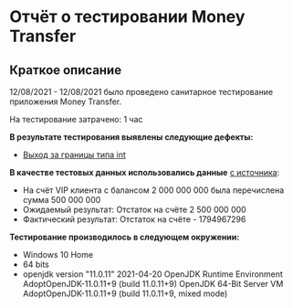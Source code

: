 # Отчёт о тестировании Money Transfer

## Краткое описание

12/08/2021 - 12/08/2021 было проведено санитарное тестирование приложения Money Transfer.

На тестирование затрачено: 1 час

**В результате тестирования выявлены следующие дефекты:**
* [Выход за границы типа int](https://github.com/quechuloo/Java1.2Holahola/issues/1)


**В качестве тестовых данных использовались данные**  [с источника](https://github.com/netology-code/javaqa-homeworks/tree/master/programming):
* На счёт VIP клиента с балансом 2 000 000 000 была перечислена сумма 500 000 000
* Ожидаемый результат: Отстаток на счёте 2 500 000 000
* Фактический результат: Отстаток на счёте - 1794967296

**Тестирование производилось в следующем окружении:**
* Windows 10 Home
* 64 bits
* openjdk version "11.0.11" 2021-04-20
OpenJDK Runtime Environment AdoptOpenJDK-11.0.11+9 (build 11.0.11+9)
OpenJDK 64-Bit Server VM AdoptOpenJDK-11.0.11+9 (build 11.0.11+9, mixed mode)
